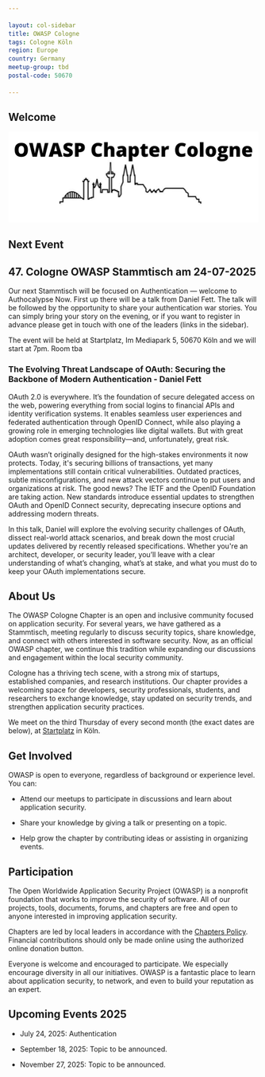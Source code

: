 ```yaml
---

layout: col-sidebar
title: OWASP Cologne
tags: Cologne Köln 
region: Europe
country: Germany
meetup-group: tbd
postal-code: 50670

---
```

## Welcome
![LOGO](assets/images/owasp-banner.png)

## Next Event

## 47. Cologne OWASP Stammtisch am 24-07-2025

Our next Stammtisch will be focused on Authentication — welcome to Authocalypse Now. First up there will be a talk from Daniel Fett.  The talk will be followed by the opportunity to share your authentication war stories. You can simply bring your story on the evening, or if you want to register in advance please get in touch with one of the leaders (links in the sidebar).

The event will be held at Startplatz, Im Mediapark 5, 50670 Köln and we will start at 7pm.  Room tba

### The Evolving Threat Landscape of OAuth: Securing the Backbone of Modern Authentication - Daniel Fett

OAuth 2.0 is everywhere. It’s the foundation of secure delegated access on the web, powering everything from social logins to financial APIs and identity verification systems. It enables seamless user experiences and federated authentication through OpenID Connect, while also playing a growing role in emerging technologies like digital wallets. But with great adoption comes great responsibility—and, unfortunately, great risk.
 
OAuth wasn’t originally designed for the high-stakes environments it now protects. Today, it's securing billions of transactions, yet many implementations still contain critical vulnerabilities. Outdated practices, subtle misconfigurations, and new attack vectors continue to put users and organizations at risk. The good news? The IETF and the OpenID Foundation are taking action. New standards introduce essential updates to strengthen OAuth and OpenID Connect security, deprecating insecure options and addressing modern threats.
 
In this talk, Daniel will explore the evolving security challenges of OAuth, dissect real-world attack scenarios, and break down the most crucial updates delivered by recently released specifications. Whether you're an architect, developer, or security leader, you’ll leave with a clear understanding of what’s changing, what’s at stake, and what you must do to keep your OAuth implementations secure.




## About Us

The OWASP Cologne Chapter is an open and inclusive community focused on application security. For several years, we have gathered as a Stammtisch, meeting regularly to discuss security topics, share knowledge, and connect with others interested in software security. Now, as an official OWASP chapter, we continue this tradition while expanding our discussions and engagement within the local security community.

Cologne has a thriving tech scene, with a strong mix of startups, established companies, and research institutions. Our chapter provides a welcoming space for developers, security professionals, students, and researchers to exchange knowledge, stay updated on security trends, and strengthen application security practices.

We meet on the third Thursday of every second month (the exact dates are below), at [Startplatz](https://www.startplatz.de/) in Köln.  

## Get Involved

OWASP is open to everyone, regardless of background or experience level. You can:

* Attend our meetups to participate in discussions and learn about application security.

* Share your knowledge by giving a talk or presenting on a topic.

* Help grow the chapter by contributing ideas or assisting in organizing events.

## Participation
The Open Worldwide Application Security Project (OWASP) is a nonprofit foundation that works to improve the security of software. All of our projects, tools, documents, forums, and chapters are free and open to anyone interested in improving application security. 

Chapters are led by local leaders in accordance with the [Chapters Policy](/www-policy/operational/chapters). Financial contributions should only be made online using the authorized online donation button. 

Everyone is welcome and encouraged to participate. We especially encourage diversity in all our initiatives. OWASP is a fantastic place to learn about application security, to network, and even to build your reputation as an expert. 


## Upcoming Events 2025

* July 24, 2025: Authentication

* September 18, 2025: Topic to be announced.

* November 27, 2025: Topic to be announced.



<!--
## Next Meeting/Event
---------------------
{% comment %}
{% include tab_pastevents.md group=page.meetup-group %}
{% include upcomingevents.md group=page.meetup-group %}
{% endcomment %}

-->
